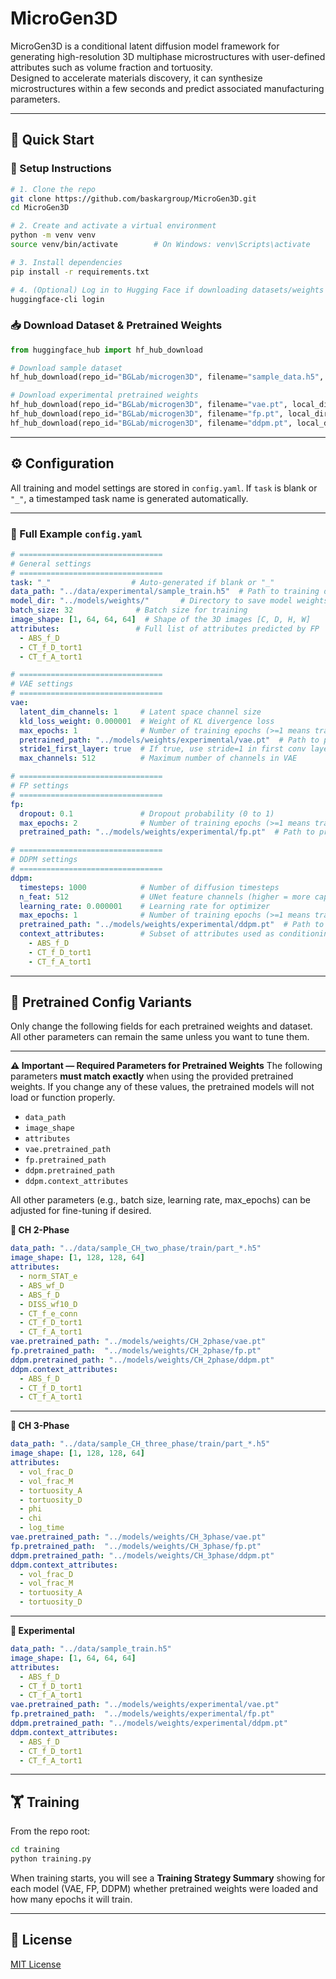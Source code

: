 # MicroGen3D

MicroGen3D is a conditional latent diffusion model framework for generating high-resolution 3D multiphase microstructures with user-defined attributes such as volume fraction and tortuosity.  
Designed to accelerate materials discovery, it can synthesize microstructures within a few seconds and predict associated manufacturing parameters.

---

## 🚀 Quick Start

### 🔧 Setup Instructions

```bash
# 1. Clone the repo
git clone https://github.com/baskargroup/MicroGen3D.git
cd MicroGen3D

# 2. Create and activate a virtual environment
python -m venv venv
source venv/bin/activate        # On Windows: venv\Scripts\activate

# 3. Install dependencies
pip install -r requirements.txt

# 4. (Optional) Log in to Hugging Face if downloading datasets/weights
huggingface-cli login
````

### 📥 Download Dataset & Pretrained Weights

```python
from huggingface_hub import hf_hub_download

# Download sample dataset
hf_hub_download(repo_id="BGLab/microgen3D", filename="sample_data.h5", repo_type="dataset", local_dir="data")

# Download experimental pretrained weights
hf_hub_download(repo_id="BGLab/microgen3D", filename="vae.pt", local_dir="models/weights/experimental")
hf_hub_download(repo_id="BGLab/microgen3D", filename="fp.pt", local_dir="models/weights/experimental")
hf_hub_download(repo_id="BGLab/microgen3D", filename="ddpm.pt", local_dir="models/weights/experimental")
```

---

## ⚙️ Configuration

All training and model settings are stored in `config.yaml`.
If `task` is blank or `"_"`, a timestamped task name is generated automatically.

---

### 📄 Full Example `config.yaml`

```yaml
# ================================
# General settings
# ================================
task: "_"                  # Auto-generated if blank or "_"
data_path: "../data/experimental/sample_train.h5"  # Path to training dataset
model_dir: "../models/weights/"       # Directory to save model weights
batch_size: 32              # Batch size for training
image_shape: [1, 64, 64, 64]  # Shape of the 3D images [C, D, H, W]
attributes:                 # Full list of attributes predicted by FP
  - ABS_f_D
  - CT_f_D_tort1
  - CT_f_A_tort1

# ================================
# VAE settings
# ================================
vae:
  latent_dim_channels: 1     # Latent space channel size
  kld_loss_weight: 0.000001  # Weight of KL divergence loss
  max_epochs: 1              # Number of training epochs (>=1 means train, =0 means just use pretrained weights)
  pretrained_path: "../models/weights/experimental/vae.pt"  # Path to pretrained VAE - Null path means train from scratch
  stride1_first_layer: true  # If true, use stride=1 in first conv layer
  max_channels: 512          # Maximum number of channels in VAE

# ================================
# FP settings
# ================================
fp:
  dropout: 0.1               # Dropout probability (0 to 1)
  max_epochs: 2              # Number of training epochs (>=1 means train, =0 means just use pretrained weights)
  pretrained_path: "../models/weights/experimental/fp.pt"  # Path to pretrained FP - Null path means train from scratch

# ================================
# DDPM settings
# ================================
ddpm:
  timesteps: 1000            # Number of diffusion timesteps
  n_feat: 512                # UNet feature channels (higher = more capacity)
  learning_rate: 0.000001    # Learning rate for optimizer
  max_epochs: 1              # Number of training epochs (>=1 means train, =0 means just use pretrained weights)
  pretrained_path: "../models/weights/experimental/ddpm.pt"  # Path to pretrained DDPM - Null path means train from scratch
  context_attributes:        # Subset of attributes used as conditioning context
    - ABS_f_D
    - CT_f_D_tort1
    - CT_f_A_tort1

```

---

## 🧪 Pretrained Config Variants

Only change the following fields for each pretrained weights and dataset.
All other parameters can remain the same unless you want to tune them.

---

**⚠️ Important — Required Parameters for Pretrained Weights**
The following parameters **must match exactly** when using the provided pretrained weights.
If you change any of these values, the pretrained models will not load or function properly.

* `data_path`
* `image_shape`
* `attributes`
* `vae.pretrained_path`
* `fp.pretrained_path`
* `ddpm.pretrained_path`
* `ddpm.context_attributes`

All other parameters (e.g., batch size, learning rate, max\_epochs) can be adjusted for fine-tuning if desired.


**🔹 CH 2-Phase**

```yaml
data_path: "../data/sample_CH_two_phase/train/part_*.h5"
image_shape: [1, 128, 128, 64]
attributes:
  - norm_STAT_e
  - ABS_wf_D
  - ABS_f_D
  - DISS_wf10_D
  - CT_f_e_conn
  - CT_f_D_tort1
  - CT_f_A_tort1
vae.pretrained_path: "../models/weights/CH_2phase/vae.pt"
fp.pretrained_path:  "../models/weights/CH_2phase/fp.pt"
ddpm.pretrained_path: "../models/weights/CH_2phase/ddpm.pt"
ddpm.context_attributes:
  - ABS_f_D
  - CT_f_D_tort1
  - CT_f_A_tort1
```

---

**🔹 CH 3-Phase**

```yaml
data_path: "../data/sample_CH_three_phase/train/part_*.h5"
image_shape: [1, 128, 128, 64]
attributes:
  - vol_frac_D
  - vol_frac_M
  - tortuosity_A
  - tortuosity_D
  - phi
  - chi
  - log_time
vae.pretrained_path: "../models/weights/CH_3phase/vae.pt"
fp.pretrained_path:  "../models/weights/CH_3phase/fp.pt"
ddpm.pretrained_path: "../models/weights/CH_3phase/ddpm.pt"
ddpm.context_attributes:
  - vol_frac_D
  - vol_frac_M
  - tortuosity_A
  - tortuosity_D
```

---

**🔹 Experimental**

```yaml
data_path: "../data/sample_train.h5"
image_shape: [1, 64, 64, 64]
attributes:
  - ABS_f_D
  - CT_f_D_tort1
  - CT_f_A_tort1
vae.pretrained_path: "../models/weights/experimental/vae.pt"
fp.pretrained_path:  "../models/weights/experimental/fp.pt"
ddpm.pretrained_path: "../models/weights/experimental/ddpm.pt"
ddpm.context_attributes:
  - ABS_f_D
  - CT_f_D_tort1
  - CT_f_A_tort1
```

---

## 🏋️ Training

From the repo root:

```bash
cd training
python training.py
```

When training starts, you will see a **Training Strategy Summary** showing for each model (VAE, FP, DDPM) whether pretrained weights were loaded and how many epochs it will train.

---

## 📄 License

[MIT License](LICENSE)
